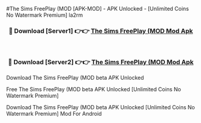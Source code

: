 #The Sims FreePlay (MOD [APK-MOD] - APK Unlocked - [Unlimited Coins No Watermark Premium] la2rm



<div align="center">

<h3>🔴 Download [Server1] 👉👉 <a href="https://momento.my/?title=The_Sims_FreePlay_(MOD">The Sims FreePlay (MOD Mod Apk</a></h3><br>

<h3>🔴 Download [Server2] 👉👉 <a href="https://momento.my/?title=The_Sims_FreePlay_(MOD">The Sims FreePlay (MOD Mod Apk</a></h3>
</div>



Download The Sims FreePlay (MOD beta APK Unlocked

Free The Sims FreePlay (MOD beta APK Unlocked [Unlimited Coins No Watermark Premium]

Download The Sims FreePlay (MOD beta APK Unlocked [Unlimited Coins No Watermark Premium] Mod For Android
